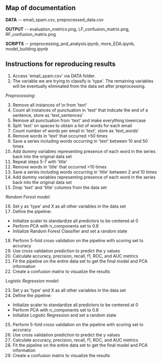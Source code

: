## Map of documentation
**DATA** -- email_spam.csv, preprocessed_data.csv

**OUTPUT** -- evaluation_metrics.png, LF_confusion_matrix.png, RF_confusion_matrix.png

**SCRIPTS** -- preprocessing_and_analysis.ipynb, more_EDA.ipynb, model_building.ipynb

## Instructions for reproducing results
1. Access 'email_spam.csv' via DATA folder. 
2. The variable we are trying to classify is 'type'. The remaining variables will be eventually eliminated from the data set after preprocessing.
   
_Preprocessing:_

3. Remove all instances of \n from 'text'
4. Count all instances of punctuation in 'text' that indicate the end of a sentence, store as 'text_sentences'
5. Remove all punctuation from 'text' and make everything lowercase
6. Split 'text' on spaces to obtain a list of words for each email
7. Count number of words per email in 'text', store as 'text_words'
8. Remove words in 'text' that occurred >50 times
9. Save a series including words occurring in 'text' between 10 and 50 times
10. Add dummy variables representing presence of each word in the series back into the original data set
11. Repeat steps 5-7 with 'title'
12. Remove words in 'title' that occurred >10 times
13. Save a series including words occurring in 'title' between 2 and 10 times
14. Add dummy variables representing presence of each word in the series back into the original data set
15. Drop 'text' and 'title' columns from the data set
    
_Random Forest model:_

16. Set y as 'type' and X as all other variables in the data set
17. Define the pipeline:
- Initialize scaler to standardize all predictors to be centered at 0
- Perform PCA with n_components set to 0.8
- Initialize Random Forest Classifier and set a random state
18. Perform 5-fold cross validation on the pipeline with scoring set to accuracy
19. Use cross validation prediction to predict the y values
20. Calculate accuracy, precision, recall, f1, ROC, and AUC metrics
21. Fit the pipeline on the entire data set to get the final model and PCA information
22. Create a confusion matrix to visualize the results
    
_Logistic Regression model:_

23. Set y as 'type' and X as all other variables in the data set
24. Define the pipeline:
- Initialize scaler to standardize all predictors to be centered at 0
- Perform PCA with n_components set to 0.8
- Initialize Logistic Regression and set a random state
25. Perform 5-fold cross validation on the pipeline with scoring set to accuracy
26. Use cross validation prediction to predict the y values
27. Calculate accuracy, precision, recall, f1, ROC, and AUC metrics
28. Fit the pipeline on the entire data set to get the final model and PCA information
29. Create a confusion matrix to visualize the results
